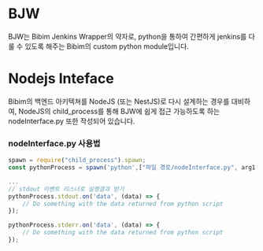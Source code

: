 # BJW
BJW는 Bibim Jenkins Wrapper의 약자로, python을 통하여 간편하게 jenkins를 다룰 수 있도록 해주는 Bibim의 custom python module입니다.

# Nodejs Inteface
 Bibim의 백엔드 아키텍쳐를 NodeJS (또는 NestJS)로 다시 설계하는 경우를 대비하여, NodeJS의 child_process를 통해 BJW에 쉽게 접근 가능하도록 하는 nodeInterface.py 또한 작성되어 있습니다.
 

###  nodeInterface.py 사용법
```javascript
spawn = require("child_process").spawn;
const pythonProcess = spawn('python',["파일 경로/nodeInterface.py", arg1, arg2, ...]);

...
// stdout 이벤트 리스너로 실행결과 받기
pythonProcess.stdout.on('data', (data) => {
    // Do something with the data returned from python script
});

pythonProcess.stderr.on('data', (data) => {
    // Do something with the data returned from python script
});
```

